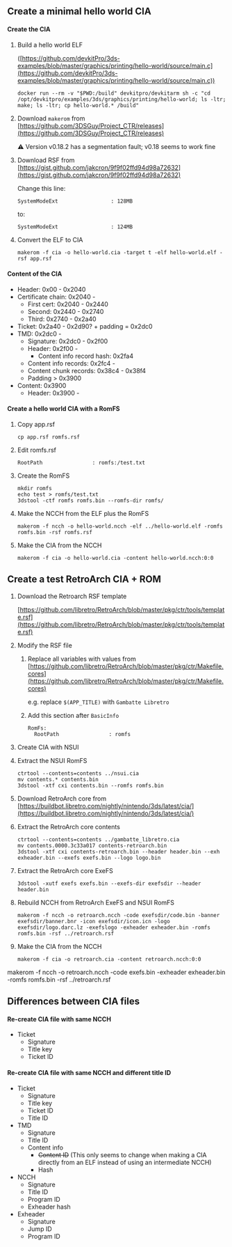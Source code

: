 ## Create a minimal hello world CIA

#### Create the CIA

1. Build a hello world ELF

   ([https://github.com/devkitPro/3ds-examples/blob/master/graphics/printing/hello-world/source/main.c](https://github.com/devkitPro/3ds-examples/blob/master/graphics/printing/hello-world/source/main.c))

   ```
   docker run --rm -v "$PWD:/build" devkitpro/devkitarm sh -c "cd /opt/devkitpro/examples/3ds/graphics/printing/hello-world; ls -ltr; make; ls -ltr; cp hello-world.* /build"
   ```

1. Download `makerom` from [https://github.com/3DSGuy/Project_CTR/releases](https://github.com/3DSGuy/Project_CTR/releases)

   ⚠ Version v0.18.2 has a segmentation fault; v0.18 seems to work fine

1. Download RSF from [https://gist.github.com/jakcron/9f9f02ffd94d98a72632](https://gist.github.com/jakcron/9f9f02ffd94d98a72632)

   Change this line:

   ```
   SystemModeExt                 : 128MB
   ```

   to:

   ```
   SystemModeExt                 : 124MB
   ```

1. Convert the ELF to CIA

   ```
   makerom -f cia -o hello-world.cia -target t -elf hello-world.elf -rsf app.rsf
   ```

#### Content of the CIA

- Header: 0x00 - 0x2040
- Certificate chain: 0x2040 -
  - First cert: 0x2040 - 0x2440
  - Second: 0x2440 - 0x2740
  - Third: 0x2740 - 0x2a40
- Ticket: 0x2a40 - 0x2d90? + padding = 0x2dc0
- TMD: 0x2dc0 -
  - Signature: 0x2dc0 - 0x2f00
  - Header: 0x2f00 -
    - Content info record hash: 0x2fa4
  - Content info records: 0x2fc4 -
  - Content chunk records: 0x38c4 - 0x38f4
  - Padding > 0x3900
- Content: 0x3900
  - Header: 0x3900 -

#### Create a hello world CIA with a RomFS

1. Copy app.rsf

   ```
   cp app.rsf romfs.rsf
   ```

1. Edit romfs.rsf

   ```
   RootPath                : romfs:/test.txt
   ```

1. Create the RomFS

   ```
   mkdir romfs
   echo test > romfs/test.txt
   3dstool -ctf romfs romfs.bin --romfs-dir romfs/
   ```

1. Make the NCCH from the ELF plus the RomFS

   ```
   makerom -f ncch -o hello-world.ncch -elf ../hello-world.elf -romfs romfs.bin -rsf romfs.rsf
   ```

1. Make the CIA from the NCCH

   ```
   makerom -f cia -o hello-world.cia -content hello-world.ncch:0:0
   ```

<!-- 1. Extract the previously-built CIA

   ```
   ctrtool --contents=contents ../hello-world.cia
   mv contents.* contents.bin
   3dstool -xtf cxi contents.bin --header header.bin --exh exheader.bin --exefs exefs.bin --logo logo.bin
   ```

1. Create a new CIA file

   ```
   makerom -f cia -o romfs.cia -code exefs.bin -romfs romfs.bin -exheader exheader.bin -rsf romfs.rsf
   ``` -->

## Create a test RetroArch CIA + ROM

1. Download the Retroarch RSF template

   [https://github.com/libretro/RetroArch/blob/master/pkg/ctr/tools/template.rsf](https://github.com/libretro/RetroArch/blob/master/pkg/ctr/tools/template.rsf)

1. Modify the RSF file

   1. Replace all variables with values from [https://github.com/libretro/RetroArch/blob/master/pkg/ctr/Makefile.cores](https://github.com/libretro/RetroArch/blob/master/pkg/ctr/Makefile.cores)

      e.g. replace `$(APP_TITLE)` with `Gambatte Libretro`

   1. Add this section after `BasicInfo`

      ```
      RomFs:
        RootPath                : romfs
      ```

1. Create CIA with NSUI

1. Extract the NSUI RomFS

   ```
   ctrtool --contents=contents ../nsui.cia
   mv contents.* contents.bin
   3dstool -xtf cxi contents.bin --romfs romfs.bin
   ```

1. Download RetroArch core from [https://buildbot.libretro.com/nightly/nintendo/3ds/latest/cia/](https://buildbot.libretro.com/nightly/nintendo/3ds/latest/cia/)

1. Extract the RetroArch core contents

   ```
   ctrtool --contents=contents ../gambatte_libretro.cia
   mv contents.0000.3c33a017 contents-retroarch.bin
   3dstool -xtf cxi contents-retroarch.bin --header header.bin --exh exheader.bin --exefs exefs.bin --logo logo.bin
   ```

1. Extract the RetroArch core ExeFS

   ```
   3dstool -xutf exefs exefs.bin --exefs-dir exefsdir --header header.bin
   ```

1. Rebuild NCCH from RetroArch ExeFS and NSUI RomFS

   ```
   makerom -f ncch -o retroarch.ncch -code exefsdir/code.bin -banner exefsdir/banner.bnr -icon exefsdir/icon.icn -logo exefsdir/logo.darc.lz -exefslogo -exheader exheader.bin -romfs romfs.bin -rsf ../retroarch.rsf
   ```

1. Make the CIA from the NCCH

   ```
   makerom -f cia -o retroarch.cia -content retroarch.ncch:0:0
   ```

makerom -f ncch -o retroarch.ncch -code exefs.bin -exheader exheader.bin -romfs romfs.bin -rsf ../retroarch.rsf

<!--  -->

<!-- Updates header, but .code is wrong -->
<!-- makerom -f ncch -o retroarch.ncch -code exefs.bin -exheader exheader.bin -romfs romfs.bin -rsf ../retroarch.rsf -->
<!-- Doesn't update header -->
<!-- 3dstool -ctf cxi newcxi.bin --header header.bin --exh exheader.bin --exefs exefs.bin --romfs romfs.bin -->

## Differences between CIA files

#### Re-create CIA file with same NCCH

- Ticket
  - Signature
  - Title key
  - Ticket ID

#### Re-create CIA file with same NCCH and different title ID

- Ticket
  - Signature
  - Title key
  - Ticket ID
  - Title ID
- TMD
  - Signature
  - Title ID
  - Content info
    - ~~Content ID~~ (This only seems to change when making a CIA directly from an ELF instead of using an intermediate NCCH)
    - Hash
- NCCH
  - Signature
  - Title ID
  - Program ID
  - Exheader hash
- Exheader
  - Signature
  - Jump ID
  - Program ID

